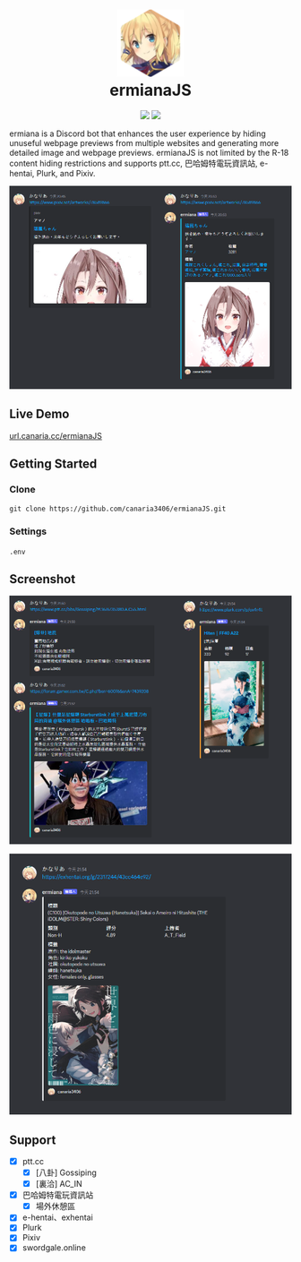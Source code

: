 <h1 align="center">
    <img width="120" height="120" src="pic/logo.svg" alt=""><br>
    ermianaJS
</h1>

<p align="center">
    <img src="https://img.shields.io/github/license/canaria3406/ermianaJS?style=flat-square">
    <a href="https://discord.com/api/oauth2/authorize?client_id=1078919650764652594&permissions=274878000128&scope=bot%20applications.commands"><img src="https://img.shields.io/badge/invite-%40ermiana-7289da?style=flat-square"></a>
</p>

ermiana is a Discord bot that enhances the user experience by hiding unuseful webpage previews from multiple websites and generating more detailed image and webpage previews. ermianaJS is not limited by the R-18 content hiding restrictions and supports ptt.cc, 巴哈姆特電玩資訊站, e-hentai, Plurk, and Pixiv.

![demo](pic/demo1.png)

## Live Demo

[url.canaria.cc/ermianaJS](https://url.canaria.cc/ermianaJS)

## Getting Started

### Clone

```shell
git clone https://github.com/canaria3406/ermianaJS.git
```

### Settings

`.env`

## Screenshot

![demo](pic/demo2.png)

![demo](pic/demo3.png)

## Support

- [x] ptt.cc
  - [x] [八卦] Gossiping
  - [x] [裏洽] AC_IN
- [x] 巴哈姆特電玩資訊站
  - [x] 場外休憩區
- [x] e-hentai、exhentai
- [x] Plurk
- [x] Pixiv
- [x] swordgale.online
